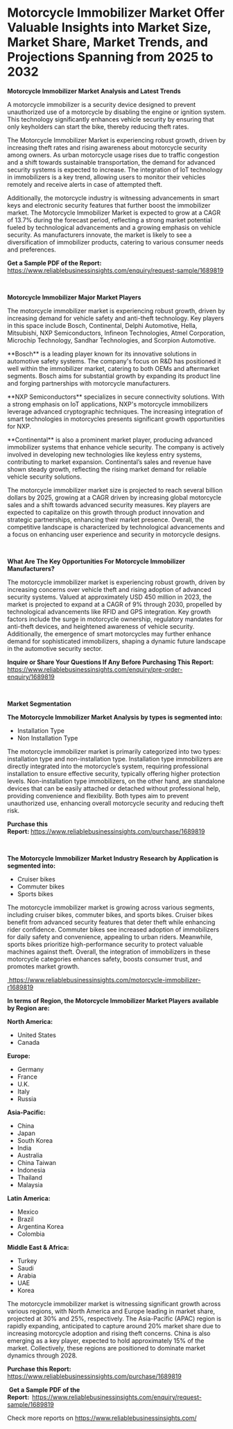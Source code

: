 <p><h1>Motorcycle Immobilizer Market Offer Valuable Insights into Market Size, Market Share, Market Trends, and Projections Spanning from 2025 to 2032</h1></p><p><strong>Motorcycle Immobilizer Market Analysis and Latest Trends</strong></p>
<p><p>A motorcycle immobilizer is a security device designed to prevent unauthorized use of a motorcycle by disabling the engine or ignition system. This technology significantly enhances vehicle security by ensuring that only keyholders can start the bike, thereby reducing theft rates.</p><p>The Motorcycle Immobilizer Market is experiencing robust growth, driven by increasing theft rates and rising awareness about motorcycle security among owners. As urban motorcycle usage rises due to traffic congestion and a shift towards sustainable transportation, the demand for advanced security systems is expected to increase. The integration of IoT technology in immobilizers is a key trend, allowing users to monitor their vehicles remotely and receive alerts in case of attempted theft.</p><p>Additionally, the motorcycle industry is witnessing advancements in smart keys and electronic security features that further boost the immobilizer market. The Motorcycle Immobilizer Market is expected to grow at a CAGR of 13.7% during the forecast period, reflecting a strong market potential fueled by technological advancements and a growing emphasis on vehicle security. As manufacturers innovate, the market is likely to see a diversification of immobilizer products, catering to various consumer needs and preferences.</p></p>
<p><strong>Get a Sample PDF of the Report:&nbsp;</strong> <a href="https://www.reliablebusinessinsights.com/enquiry/request-sample/1689819?utm_campaign=1106&utm_medium=2&utm_source=Github&utm_content=ia&utm_term=07012025&utm_id=motorcycle-immobilizer">https://www.reliablebusinessinsights.com/enquiry/request-sample/1689819</a></p>
<p>&nbsp;</p>
<p><strong>Motorcycle Immobilizer Major Market Players</strong></p>
<p><p>The motorcycle immobilizer market is experiencing robust growth, driven by increasing demand for vehicle safety and anti-theft technology. Key players in this space include Bosch, Continental, Delphi Automotive, Hella, Mitsubishi, NXP Semiconductors, Infineon Technologies, Atmel Corporation, Microchip Technology, Sandhar Technologies, and Scorpion Automotive.</p><p>**Bosch** is a leading player known for its innovative solutions in automotive safety systems. The company's focus on R&D has positioned it well within the immobilizer market, catering to both OEMs and aftermarket segments. Bosch aims for substantial growth by expanding its product line and forging partnerships with motorcycle manufacturers.</p><p>**NXP Semiconductors** specializes in secure connectivity solutions. With a strong emphasis on IoT applications, NXP's motorcycle immobilizers leverage advanced cryptographic techniques. The increasing integration of smart technologies in motorcycles presents significant growth opportunities for NXP.</p><p>**Continental** is also a prominent market player, producing advanced immobilizer systems that enhance vehicle security. The company is actively involved in developing new technologies like keyless entry systems, contributing to market expansion. Continental’s sales and revenue have shown steady growth, reflecting the rising market demand for reliable vehicle security solutions.</p><p>The motorcycle immobilizer market size is projected to reach several billion dollars by 2025, growing at a CAGR driven by increasing global motorcycle sales and a shift towards advanced security measures. Key players are expected to capitalize on this growth through product innovation and strategic partnerships, enhancing their market presence. Overall, the competitive landscape is characterized by technological advancements and a focus on enhancing user experience and security in motorcycle designs.</p></p>
<p>&nbsp;</p>
<p><strong>What Are The Key Opportunities For Motorcycle Immobilizer Manufacturers?</strong></p>
<p><p>The motorcycle immobilizer market is experiencing robust growth, driven by increasing concerns over vehicle theft and rising adoption of advanced security systems. Valued at approximately USD 450 million in 2023, the market is projected to expand at a CAGR of 9% through 2030, propelled by technological advancements like RFID and GPS integration. Key growth factors include the surge in motorcycle ownership, regulatory mandates for anti-theft devices, and heightened awareness of vehicle security. Additionally, the emergence of smart motorcycles may further enhance demand for sophisticated immobilizers, shaping a dynamic future landscape in the automotive security sector.</p></p>
<p><strong>Inquire or Share Your Questions If Any Before Purchasing This Report:</strong> <a href="https://www.reliablebusinessinsights.com/enquiry/pre-order-enquiry/1689819?utm_campaign=1106&utm_medium=2&utm_source=Github&utm_content=ia&utm_term=07012025&utm_id=motorcycle-immobilizer">https://www.reliablebusinessinsights.com/enquiry/pre-order-enquiry/1689819</a></p>
<p>&nbsp;</p>
<p><strong>Market Segmentation</strong></p>
<p><strong>The Motorcycle Immobilizer Market Analysis by types is segmented into:</strong></p>
<p><ul><li>Installation Type</li><li>Non Installation Type</li></ul></p>
<p><p>The motorcycle immobilizer market is primarily categorized into two types: installation type and non-installation type. Installation type immobilizers are directly integrated into the motorcycle’s system, requiring professional installation to ensure effective security, typically offering higher protection levels. Non-installation type immobilizers, on the other hand, are standalone devices that can be easily attached or detached without professional help, providing convenience and flexibility. Both types aim to prevent unauthorized use, enhancing overall motorcycle security and reducing theft risk.</p></p>
<p><strong>Purchase this Report:&nbsp;</strong><a href="https://www.reliablebusinessinsights.com/purchase/1689819?utm_campaign=1106&utm_medium=2&utm_source=Github&utm_content=ia&utm_term=07012025&utm_id=motorcycle-immobilizer">https://www.reliablebusinessinsights.com/purchase/1689819</a></p>
<p>&nbsp;</p>
<p><strong>The Motorcycle Immobilizer Market Industry Research by Application is segmented into:</strong></p>
<p><ul><li>Cruiser bikes</li><li>Commuter bikes</li><li>Sports bikes</li></ul></p>
<p><p>The motorcycle immobilizer market is growing across various segments, including cruiser bikes, commuter bikes, and sports bikes. Cruiser bikes benefit from advanced security features that deter theft while enhancing rider confidence. Commuter bikes see increased adoption of immobilizers for daily safety and convenience, appealing to urban riders. Meanwhile, sports bikes prioritize high-performance security to protect valuable machines against theft. Overall, the integration of immobilizers in these motorcycle categories enhances safety, boosts consumer trust, and promotes market growth.</p></p>
<p><a href="https://www.reliablebusinessinsights.com/motorcycle-immobilizer-r1689819?utm_campaign=1106&utm_medium=2&utm_source=Github&utm_content=ia&utm_term=07012025&utm_id=motorcycle-immobilizer">&nbsp;https://www.reliablebusinessinsights.com/motorcycle-immobilizer-r1689819</a></p>
<p><strong>In terms of Region, the Motorcycle Immobilizer Market Players available by Region are:</strong></p>
<p>
    <p> <strong> North America: </strong>
        <ul>
            <li>United States</li>
            <li>Canada</li>
        </ul>
        </p> 
    <p> <strong> Europe: </strong>
        <ul>
            <li>Germany</li>
            <li>France</li>
            <li>U.K.</li>
            <li>Italy</li>
            <li>Russia</li>
        </ul>
        </p> 
    <p> <strong> Asia-Pacific: </strong>
        <ul>
            <li>China</li>
            <li>Japan</li>
            <li>South Korea</li>
            <li>India</li>
            <li>Australia</li>
            <li>China Taiwan</li>
            <li>Indonesia</li>
            <li>Thailand</li>
            <li>Malaysia</li>
        </ul>
        </p> 
    <p> <strong> Latin America: </strong>
        <ul>
            <li>Mexico</li>
            <li>Brazil</li>
            <li>Argentina Korea</li>
            <li>Colombia</li>
        </ul>
        </p> 
    <p> <strong> Middle East & Africa: </strong>
        <ul>
            <li>Turkey</li>
            <li>Saudi</li>
            <li>Arabia</li>
            <li>UAE</li>
            <li>Korea</li>
        </ul>
    </p>
    </p>
<p><p>The motorcycle immobilizer market is witnessing significant growth across various regions, with North America and Europe leading in market share, projected at 30% and 25%, respectively. The Asia-Pacific (APAC) region is rapidly expanding, anticipated to capture around 20% market share due to increasing motorcycle adoption and rising theft concerns. China is also emerging as a key player, expected to hold approximately 15% of the market. Collectively, these regions are positioned to dominate market dynamics through 2028.</p></p>
<p><strong>Purchase this Report: </strong><a href="https://www.reliablebusinessinsights.com/purchase/1689819?utm_campaign=1106&utm_medium=2&utm_source=Github&utm_content=ia&utm_term=07012025&utm_id=motorcycle-immobilizer">https://www.reliablebusinessinsights.com/purchase/1689819</a></p>
<p>&nbsp;<strong>Get a Sample PDF of the Report:&nbsp;&nbsp;</strong><a href="https://www.reliablebusinessinsights.com/enquiry/request-sample/1689819?utm_campaign=1106&utm_medium=2&utm_source=Github&utm_content=ia&utm_term=07012025&utm_id=motorcycle-immobilizer">https://www.reliablebusinessinsights.com/enquiry/request-sample/1689819</a></p>
<p><strong></strong></p>
<p>Check more reports on <a href="https://www.reliablebusinessinsights.com/?utm_campaign=1106&utm_medium=2&utm_source=Github&utm_content=ia&utm_term=07012025&utm_id=motorcycle-immobilizer">https://www.reliablebusinessinsights.com/</a></p>